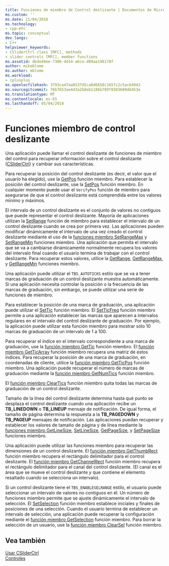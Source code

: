 ```yaml
---
title: Funciones de miembro de Control deslizante | Documentos de Microsoft
ms.custom: ''
ms.date: 11/04/2016
ms.technology:
- cpp-mfc
ms.topic: conceptual
dev_langs:
- C++
helpviewer_keywords:
- CSliderCtrl class [MFC], methods
- slider controls [MFC], member functions
ms.assetid: dbde49ee-7306-4d14-a6ce-d09aa198178f
author: mikeblome
ms.author: mblome
ms.workload:
- cplusplus
ms.openlocfilehash: 3793ca47aa0537d5ca8d6858c165fc2c5ac64943
ms.sourcegitcommit: 76b7653ae443a2b8eb1186b789f8503609d6453e
ms.translationtype: MT
ms.contentlocale: es-ES
ms.lasthandoff: 05/04/2018
---
```

# <a name="slider-control-member-functions"></a>Funciones miembro de control deslizante
Una aplicación puede llamar el control deslizante de funciones de miembro del control para recuperar información sobre el control deslizante ([CSliderCtrl](../mfc/reference/csliderctrl-class.md)) y cambiar sus características.  
  
 Para recuperar la posición del control deslizante (es decir, el valor que el usuario ha elegido), use la [GetPos](../mfc/reference/csliderctrl-class.md#getpos) función miembro. Para establecer la posición del control deslizante, use la [SetPos](../mfc/reference/csliderctrl-class.md#setpos) función miembro. En cualquier momento puede usar el `VerifyPos` función de miembro para asegurarse de que el control deslizante está comprendida entre los valores mínimo y máximos.  
  
 El intervalo de un control deslizante es el conjunto de valores no contiguos que puede representar el control deslizante. Mayoría de aplicaciones utilizan la [SetRange](../mfc/reference/csliderctrl-class.md#setrange) función de miembro para establecer el intervalo de un control deslizante cuando se crea por primera vez. Las aplicaciones pueden modificar dinámicamente el intervalo de una vez creado el control deslizante mediante el uso de la [funciones miembro SetRangeMax](../mfc/reference/csliderctrl-class.md#setrangemax) y [SetRangeMin](../mfc/reference/csliderctrl-class.md#setrangemin) funciones miembro. Una aplicación que permita el intervalo que se va a cambiarse dinámicamente normalmente recupera los valores del intervalo final cuando el usuario termina de trabajar con el control deslizante. Para recuperar estos valores, utilice la [GetRange](../mfc/reference/csliderctrl-class.md#getrange), [GetRangeMax](../mfc/reference/csliderctrl-class.md#getrangemax), y [GetRangeMin](../mfc/reference/csliderctrl-class.md#getrangemin) funciones miembro.  
  
 Una aplicación puede utilizar el `TBS_AUTOTICKS` estilo que se va a tener marcas de graduación de un control deslizante muestra automáticamente. Si una aplicación necesita controlar la posición o la frecuencia de las marcas de graduación, sin embargo, se puede utilizar una serie de funciones de miembro.  
  
 Para establecer la posición de una marca de graduación, una aplicación puede utilizar el [SetTic](../mfc/reference/csliderctrl-class.md#settic) función miembro. El [SetTicFreq](../mfc/reference/csliderctrl-class.md#setticfreq) función miembro permite a una aplicación establecer las marcas que aparecen a intervalos regulares en el intervalo del control deslizante de graduación. Por ejemplo, la aplicación puede utilizar esta función miembro para mostrar sólo 10 marcas de graduación de un intervalo de 1 a 100.  
  
 Para recuperar el índice en el intervalo correspondiente a una marca de graduación, use la [función miembro GetTic](../mfc/reference/csliderctrl-class.md#gettic) función miembro. El [función miembro GetTicArray](../mfc/reference/csliderctrl-class.md#getticarray) función miembro recupera una matriz de estos índices. Para recuperar la posición de una marca de graduación, en coordenadas de cliente, utilice la [función miembro GetTicPos](../mfc/reference/csliderctrl-class.md#getticpos) función miembro. Una aplicación puede recuperar el número de marcas de graduación mediante la [función miembro GetNumTics](../mfc/reference/csliderctrl-class.md#getnumtics) función miembro.  
  
 El [función miembro ClearTics](../mfc/reference/csliderctrl-class.md#cleartics) función miembro quita todas las marcas de graduación de un control deslizante.  
  
 Tamaño de la línea del control deslizante determina hasta qué punto se desplaza el control deslizante cuando una aplicación recibe un **TB_LINEDOWN** o **TB_LINEUP** mensaje de notificación. De igual forma, el tamaño de página determina la respuesta a la **TB_PAGEDOWN** y **TB_PAGEUP** mensajes de notificación. Las aplicaciones puedan recuperar y establecer los valores de tamaño de página y de línea mediante la [funciones miembro GetLineSize](../mfc/reference/csliderctrl-class.md#getlinesize), [SetLineSize](../mfc/reference/csliderctrl-class.md#setlinesize), [GetPageSize](../mfc/reference/csliderctrl-class.md#getpagesize), y [SetPageSize](../mfc/reference/csliderctrl-class.md#setpagesize) funciones miembro.  
  
 Una aplicación puede utilizar las funciones miembro para recuperar las dimensiones de un control deslizante. El [función miembro GetThumbRect](../mfc/reference/csliderctrl-class.md#getthumbrect) función miembro recupera el rectángulo delimitador para el control deslizante. El [función miembro GetChannelRect](../mfc/reference/csliderctrl-class.md#getchannelrect) función miembro recupera el rectángulo delimitador para el canal del control deslizante. (El canal es el área que se mueve el control deslizante y que contiene el elemento resaltado cuando se selecciona un intervalo).  
  
 Si un control deslizante tiene el `TBS_ENABLESELRANGE` estilo, el usuario puede seleccionar un intervalo de valores no contiguos en él. Un número de funciones miembro permite que se ajuste dinámicamente el intervalo de selección. El [SetSelection](../mfc/reference/csliderctrl-class.md#setselection) función miembro establece iniciales y finales de posiciones de una selección. Cuando el usuario termina de establecer un intervalo de selección, una aplicación puede recuperar la configuración mediante el [función miembro GetSelection](../mfc/reference/csliderctrl-class.md#getselection) función miembro. Para borrar la selección de un usuario, use la [función miembro ClearSel](../mfc/reference/csliderctrl-class.md#clearsel) función miembro.  
  
## <a name="see-also"></a>Vea también  
 [Usar CSliderCtrl](../mfc/using-csliderctrl.md)   
 [Controles](../mfc/controls-mfc.md)

